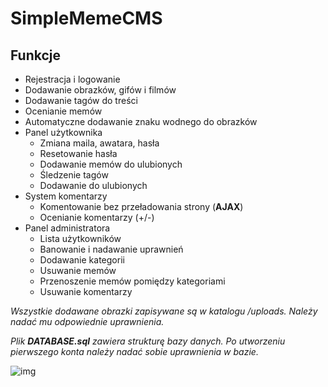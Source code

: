 # SimpleMemeCMS
## Funkcje
- Rejestracja i logowanie
- Dodawanie obrazków, gifów i filmów
- Dodawanie tagów do treści
- Ocenianie memów
- Automatyczne dodawanie znaku wodnego do obrazków
- Panel użytkownika
  - Zmiana maila, awatara, hasła
  - Resetowanie hasła
  - Dodawanie memów do ulubionych
  - Śledzenie tagów
  - Dodawanie do ulubionych
- System komentarzy
  - Komentowanie bez przeładowania strony (**AJAX**)
  - Ocenianie komentarzy (+/-)
- Panel administratora
  - Lista użytkowników
  - Banowanie i nadawanie uprawnień
  - Dodawanie kategorii
  - Usuwanie memów
  - Przenoszenie memów pomiędzy kategoriami
  - Usuwanie komentarzy
  
*Wszystkie dodawane obrazki zapisywane są w katalogu /uploads. Należy nadać mu odpowiednie uprawnienia.*

*Plik **DATABASE.sql** zawiera strukturę bazy danych. Po utworzeniu pierwszego konta należy nadać sobie uprawnienia w bazie.*



![img](https://i.imgur.com/Pl20OwH.png)
